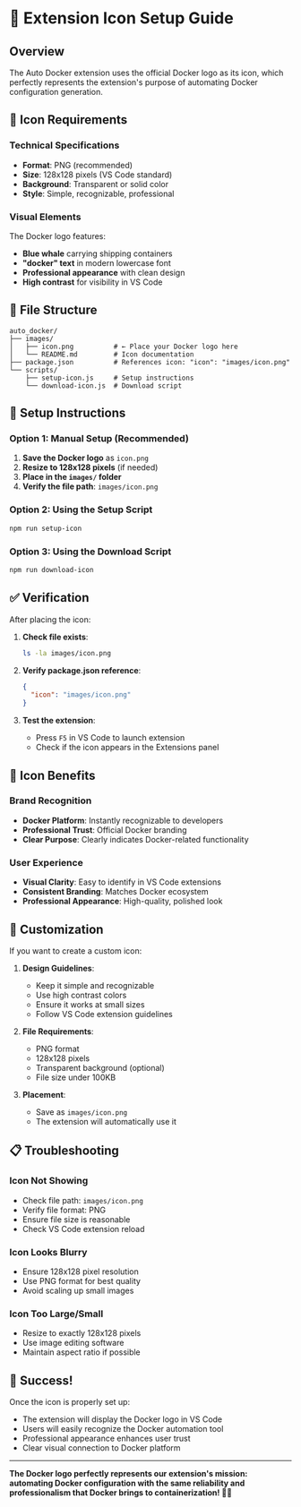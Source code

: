 # 🐳 Extension Icon Setup Guide

## Overview

The Auto Docker extension uses the official Docker logo as its icon, which perfectly represents the extension's purpose of automating Docker configuration generation.

## 🎨 Icon Requirements

### Technical Specifications
- **Format**: PNG (recommended)
- **Size**: 128x128 pixels (VS Code standard)
- **Background**: Transparent or solid color
- **Style**: Simple, recognizable, professional

### Visual Elements
The Docker logo features:
- **Blue whale** carrying shipping containers
- **"docker" text** in modern lowercase font
- **Professional appearance** with clean design
- **High contrast** for visibility in VS Code

## 📁 File Structure

```
auto_docker/
├── images/
│   ├── icon.png          # ← Place your Docker logo here
│   └── README.md         # Icon documentation
├── package.json          # References icon: "icon": "images/icon.png"
└── scripts/
    ├── setup-icon.js     # Setup instructions
    └── download-icon.js  # Download script
```

## 🚀 Setup Instructions

### Option 1: Manual Setup (Recommended)
1. **Save the Docker logo** as `icon.png`
2. **Resize to 128x128 pixels** (if needed)
3. **Place in the `images/` folder**
4. **Verify the file path**: `images/icon.png`

### Option 2: Using the Setup Script
```bash
npm run setup-icon
```

### Option 3: Using the Download Script
```bash
npm run download-icon
```

## ✅ Verification

After placing the icon:

1. **Check file exists**:
   ```bash
   ls -la images/icon.png
   ```

2. **Verify package.json reference**:
   ```json
   {
     "icon": "images/icon.png"
   }
   ```

3. **Test the extension**:
   - Press `F5` in VS Code to launch extension
   - Check if the icon appears in the Extensions panel

## 🎯 Icon Benefits

### Brand Recognition
- **Docker Platform**: Instantly recognizable to developers
- **Professional Trust**: Official Docker branding
- **Clear Purpose**: Clearly indicates Docker-related functionality

### User Experience
- **Visual Clarity**: Easy to identify in VS Code extensions
- **Consistent Branding**: Matches Docker ecosystem
- **Professional Appearance**: High-quality, polished look

## 🔧 Customization

If you want to create a custom icon:

1. **Design Guidelines**:
   - Keep it simple and recognizable
   - Use high contrast colors
   - Ensure it works at small sizes
   - Follow VS Code extension guidelines

2. **File Requirements**:
   - PNG format
   - 128x128 pixels
   - Transparent background (optional)
   - File size under 100KB

3. **Placement**:
   - Save as `images/icon.png`
   - The extension will automatically use it

## 📋 Troubleshooting

### Icon Not Showing
- Check file path: `images/icon.png`
- Verify file format: PNG
- Ensure file size is reasonable
- Check VS Code extension reload

### Icon Looks Blurry
- Ensure 128x128 pixel resolution
- Use PNG format for best quality
- Avoid scaling up small images

### Icon Too Large/Small
- Resize to exactly 128x128 pixels
- Use image editing software
- Maintain aspect ratio if possible

## 🎉 Success!

Once the icon is properly set up:
- The extension will display the Docker logo in VS Code
- Users will easily recognize the Docker automation tool
- Professional appearance enhances user trust
- Clear visual connection to Docker platform

---

**The Docker logo perfectly represents our extension's mission: automating Docker configuration with the same reliability and professionalism that Docker brings to containerization! 🐳✨** 